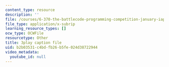 ```yaml
---
content_type: resource
description: ''
file: /courses/6-370-the-battlecode-programming-competition-january-iap-2013/b2b03531c4bdfb26b5fe024d38722944_BLExWo9Empk.srt
file_type: application/x-subrip
learning_resource_types: []
ocw_type: OCWFile
resourcetype: Other
title: 3play caption file
uid: b2b03531-c4bd-fb26-b5fe-024d38722944
video_metadata:
  youtube_id: null
---
```

